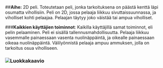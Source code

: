 ##**Aihe:**
2D peli. Toteutetaan peli, jonka tarkoituksena on päästä kenttä läpi osumatta vihollisiin. Peli on 2D, jossa pelaaja liikkuu sivuttaissuunnassa, ja viholliset kohti pelaajaa. Pelaajan täytyy joko väistää tai ampua viholliset. 

###**Kaikkien käyttäjien toiminnot**:
Kaikilla käyttäjillä samat toiminnot, eli pelin pelaaminen. Peli ei sisällä tallennusmahdollisuutta. Pelaaja liikkuu vasemmalle painaessaan vasenta nuolinäppäintä, ja oikealle painaessaan oikeaa nuolinäppäintä. Välilyönnistä pelaaja ampuu ammuksen, jolla on tarkoitus osua viholliseen.

### ![Luokkakaavio](wizpath/dokumentointi/LuokkaKaavio.png)
